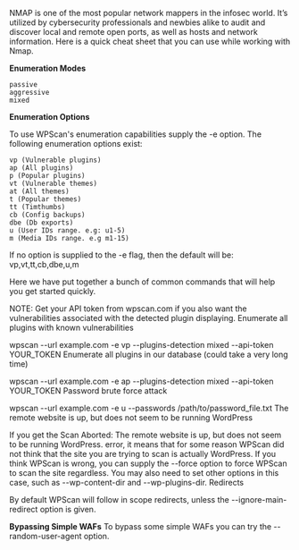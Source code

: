 NMAP is one of the most popular network mappers in the infosec world. It’s utilized by cybersecurity professionals and newbies alike to audit and discover local and remote open ports, as well as hosts and network information. Here is a quick cheat sheet that you can use while working with Nmap. 

**Enumeration Modes**

    passive
    aggressive
    mixed
    
**Enumeration Options**

To use WPScan's enumeration capabilities supply the -e option.
The following enumeration options exist:

    vp (Vulnerable plugins)
    ap (All plugins)
    p (Popular plugins)
    vt (Vulnerable themes)
    at (All themes)
    t (Popular themes)
    tt (Timthumbs)
    cb (Config backups)
    dbe (Db exports)
    u (User IDs range. e.g: u1-5)
    m (Media IDs range. e.g m1-15)

If no option is supplied to the -e flag, then the default will be: vp,vt,tt,cb,dbe,u,m

Here we have put together a bunch of common commands that will help you get started quickly.

NOTE: Get your API token from wpscan.com if you also want the vulnerabilities associated with the detected plugin displaying.
Enumerate all plugins with known vulnerabilities

wpscan --url example.com -e vp --plugins-detection mixed --api-token YOUR_TOKEN
Enumerate all plugins in our database (could take a very long time)

wpscan --url example.com -e ap --plugins-detection mixed --api-token YOUR_TOKEN
Password brute force attack

wpscan --url example.com -e u --passwords /path/to/password_file.txt
The remote website is up, but does not seem to be running WordPress

If you get the Scan Aborted: The remote website is up, but does not seem to be running WordPress. error, it means that for some reason WPScan did not think that the site you are trying to scan is actually WordPress. If you think WPScan is wrong, you can supply the --force option to force WPScan to scan the site regardless. You may also need to set other options in this case, such as --wp-content-dir and --wp-plugins-dir.
Redirects

By default WPScan will follow in scope redirects, unless the --ignore-main-redirect option is given.

**Bypassing Simple WAFs**
To bypass some simple WAFs you can try the --random-user-agent option.

 
